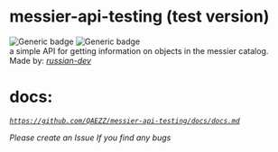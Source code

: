 # messier-api-testing (test version)
![Generic badge](https://img.shields.io/badge/Version-0.1.0-black.svg) ![Generic badge](https://img.shields.io/badge/Same%20as%20stable-true-green.svg) \
a simple API for getting information on objects in the messier catalog.\
Made by:  _<a href="https://github.com/russian-dev">russian-dev</a>_ 

# **docs:**
_<a href="https://github.com/QAEZZ/messier-api-testing/docs/docs.md">`https://github.com/QAEZZ/messier-api-testing/docs/docs.md`</a>_ 


*Please create an Issue If you find any bugs*	

